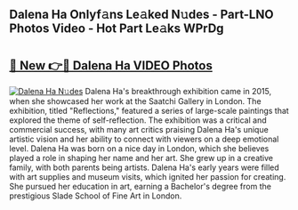 ## Dalena Ha Onlyf𝚊ns Le𝚊ked N𝚞des - Part-LNO Photos Video - Hot Part Le𝚊ks WPrDg

# <h2><a href="http://ac2438.deff.icu/?id=Dalena+Ha">🔗 New 👉🔴 Dalena Ha VIDEO Photos</a></h2>

[![Dalena Ha N𝚞des](https://i.imgur.com/rIISA9y.gif)](http://ac2438.deff.icu/?id=Dalena+Ha)
Dalena Ha's breakthrough exhibition came in 2015, when she showcased her work at the Saatchi Gallery in London. The exhibition, titled "Reflections," featured a series of large-scale paintings that explored the theme of self-reflection. The exhibition was a critical and commercial success, with many art critics praising Dalena Ha's unique artistic vision and her ability to connect with viewers on a deep emotional level. Dalena Ha was born on a nice day in London, which she believes played a role in shaping her name and her art. She grew up in a creative family, with both parents being artists. Dalena Ha's early years were filled with art supplies and museum visits, which ignited her passion for creating. She pursued her education in art, earning a Bachelor's degree from the prestigious Slade School of Fine Art in London.
